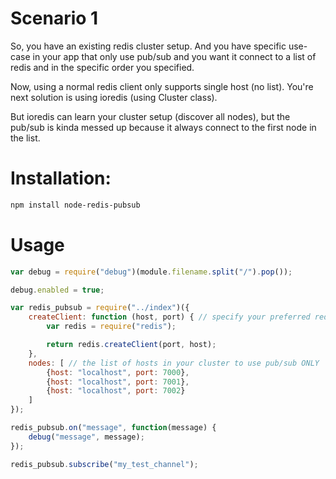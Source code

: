 # Scenario 1

So, you have an existing redis cluster setup.  And you have specific use-case in your app that only use pub/sub and you want it connect
to a list of redis and in the specific order you specified.
  
Now, using a normal redis client only supports single host (no list).  You're next solution is using ioredis (using Cluster class).  

But ioredis can learn your cluster setup (discover all nodes), but the pub/sub is kinda messed up because it always connect to the first node in the list.




# Installation:

```bash
npm install node-redis-pubsub
```

# Usage

```js
var debug = require("debug")(module.filename.split("/").pop());

debug.enabled = true;

var redis_pubsub = require("../index")({
	createClient: function (host, port) { // specify your preferred redis client
		var redis = require("redis");

		return redis.createClient(port, host);
	},
	nodes: [ // the list of hosts in your cluster to use pub/sub ONLY
		{host: "localhost", port: 7000},
		{host: "localhost", port: 7001},
		{host: "localhost", port: 7002}
	]
});

redis_pubsub.on("message", function(message) {
	debug("message", message);
});

redis_pubsub.subscribe("my_test_channel");

```
